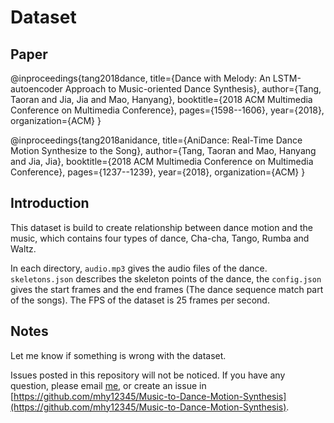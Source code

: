 # Dataset

## Paper

@inproceedings{tang2018dance,
	title={Dance with Melody: An LSTM-autoencoder Approach to Music-oriented Dance Synthesis},
	author={Tang, Taoran and Jia, Jia and Mao, Hanyang},
	booktitle={2018 ACM Multimedia Conference on Multimedia Conference},
	pages={1598--1606},
	year={2018},
	organization={ACM}
}

@inproceedings{tang2018anidance,
	title={AniDance: Real-Time Dance Motion Synthesize to the Song},
	author={Tang, Taoran and Mao, Hanyang and Jia, Jia},
	booktitle={2018 ACM Multimedia Conference on Multimedia Conference},
	pages={1237--1239},
	year={2018},
	organization={ACM}
}

## Introduction

This dataset is build to create relationship between dance motion and the music, which contains four types of dance, Cha-cha, Tango, Rumba and Waltz. 

In each directory, `audio.mp3` gives the audio files of the dance. `skeletons.json` describes the skeleton points of the dance, the `config.json` gives the start frames and the end frames (The dance sequence match part of the songs). The FPS of the dataset is 25 frames per second.

## Notes

Let me know if something is wrong with the dataset.

Issues posted in this repository will not be noticed. If you have any question, please email [me](maohanyang789@163.com), or create an issue in [https://github.com/mhy12345/Music-to-Dance-Motion-Synthesis](https://github.com/mhy12345/Music-to-Dance-Motion-Synthesis).

